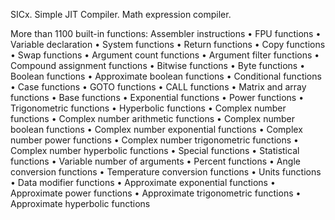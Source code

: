 ﻿SICx. Simple JIT Compiler.
Math expression compiler.

More than 1100 built-in functions:
Assembler instructions
• FPU functions
• Variable declaration
• System functions
• Return functions
• Copy functions
• Swap functions
• Argument count functions
• Argument filter functions
• Compound assignment functions
• Bitwise functions
• Byte functions
• Boolean functions
• Approximate boolean functions
• Conditional functions
• Case functions
• GOTO functions
• CALL functions
• Matrix and array functions
• Base functions
• Exponential functions
• Power functions
• Trigonometric functions
• Hyperbolic functions
• Complex number functions
• Complex number arithmetic functions
• Complex number boolean functions
• Complex number exponential functions
• Complex number power functions
• Complex number trigonometric functions
• Complex number hyperbolic functions
• Special functions
• Statistical functions
• Variable number of arguments
• Percent functions
• Angle conversion functions
• Temperature conversion functions
• Units functions
• Data modifier functions
• Approximate exponential functions
• Approximate power functions
• Approximate trigonometric functions
• Approximate hyperbolic functions
